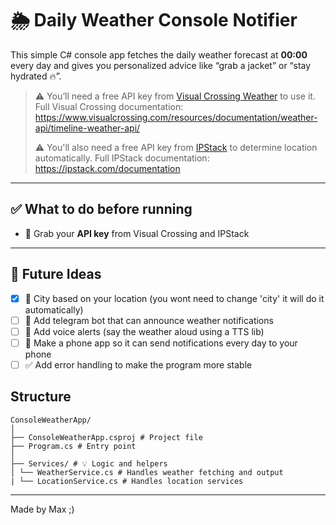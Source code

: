 # 🌦️ Daily Weather Console Notifier

This simple C# console app fetches the daily weather forecast at **00:00** every day and gives you personalized advice like “grab a jacket” or “stay hydrated 🔥”.

> ⚠️ You’ll need a free API key from [Visual Crossing Weather](https://www.visualcrossing.com/) to use it.  
> Full Visual Crossing documentation: https://www.visualcrossing.com/resources/documentation/weather-api/timeline-weather-api/
>
> ⚠️ You'll also need a free API key from [IPStack](ipstack.com) to determine location automatically.
> Full IPStack documentation: https://ipstack.com/documentation

---

## ✅ What to do before running

-  🔑 Grab your **API key** from Visual Crossing and IPStack
---

## 🔔 Future Ideas 

- [x] 📡 City based on your location (you wont need to change 'city' it will do it automatically)
- [ ] 💬 Add telegram bot that can announce weather notifications
- [ ] 💬 Add voice alerts (say the weather aloud using a TTS lib)
- [ ] 📲 Make a phone app so it can send notifications every day to your phone
- [ ] ✅ Add error handling to make the program more stable

## Structure
```
ConsoleWeatherApp/
│
├── ConsoleWeatherApp.csproj # Project file
├── Program.cs # Entry point
│
├── Services/ # 💡 Logic and helpers
│ └── WeatherService.cs # Handles weather fetching and output
| └── LocationService.cs # Handles location services
```
---

Made by Max ;)
